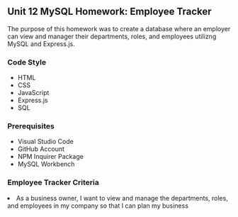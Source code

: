 <h2>Unit 12 MySQL Homework: Employee Tracker</h2>
The purpose of this homework was to create a database where an employer can view and manager their departments, roles, and employees utilizng MySQL and Express.js.

<h3>Code Style</h3>
<ul>
  <li>HTML</li>
  <li>CSS</li>
  <li>JavaScript</li>
  <li>Express.js</li>
  <li>SQL</li>
</ul>

<h3>Prerequisites</h3>
<ul>
  <li>Visual Studio Code</li>
  <li>GitHub Account</li>
  <li>NPM Inquirer Package</li>
  <li>MySQL Workbench</li>
</ul>

<h3>Employee Tracker Criteria</h3>
<li>As a business owner, I want to view and manage the departments, roles, and employees in my company so that I can plan my business </li>
